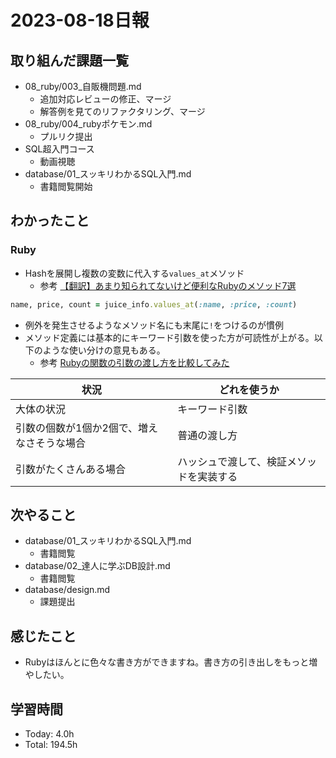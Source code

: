 # 2023-08-18日報

## 取り組んだ課題一覧
* 08_ruby/003_自販機問題.md
  * 追加対応レビューの修正、マージ
  * 解答例を見てのリファクタリング、マージ
* 08_ruby/004_rubyポケモン.md
  * プルリク提出
* SQL超入門コース
  * 動画視聴
* database/01_スッキリわかるSQL入門.md
  * 書籍閲覧開始

## わかったこと
### Ruby
* Hashを展開し複数の変数に代入する`values_at`メソッド
  * 参考 [【翻訳】あまり知られてないけど便利なRubyのメソッド7選](https://qiita.com/ayacai115/items/61e4bfed2171747cc6dd)
```rb
name, price, count = juice_info.values_at(:name, :price, :count)
```
* 例外を発生させるようなメソッド名にも末尾に`!`をつけるのが慣例
* メソッド定義には基本的にキーワード引数を使った方が可読性が上がる。以下のような使い分けの意見もある。
  * 参考 [Rubyの関数の引数の渡し方を比較してみた](https://zenn.dev/tekihei2317/articles/25217f2e89687a)

|状況|どれを使うか|
|---|---|
|大体の状況|キーワード引数|
|引数の個数が1個か2個で、増えなさそうな場合|	普通の渡し方|
|引数がたくさんある場合|ハッシュで渡して、検証メソッドを実装する|

## 次やること
* database/01_スッキリわかるSQL入門.md
  * 書籍閲覧
* database/02_達人に学ぶDB設計.md
  * 書籍閲覧
* database/design.md
  * 課題提出

## 感じたこと
* Rubyはほんとに色々な書き方ができますね。書き方の引き出しをもっと増やしたい。

## 学習時間
* Today: 4.0h
* Total: 194.5h